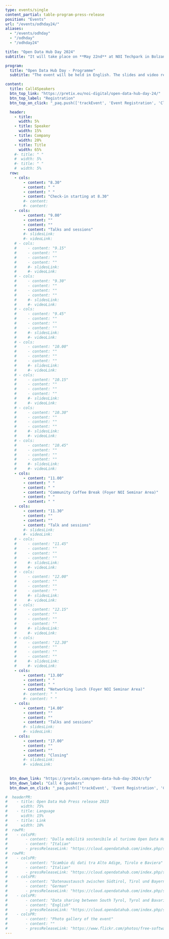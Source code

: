 ```yaml
---
type: events/single
content_partial: table-program-press-release
position: "Events"
url: "/events/odhday24/"
aliases:
  - "/events/odhday"
  - "/odhday"
  - "/odhday24"

title: "Open Data Hub Day 2024"
subtitle: "It will take place on **May 22nd** at NOI Techpark in Bolzano/Bozen, Italy. The fourth edition of the Open Data Hub Day will be about best practices to help understand and get the most out of the world of data. Open Data is an increasingly important subject for those who work in business and research. We will dive into it with several **experts** and representatives from **leading companies** along with NOI’s scientific partners."

program:
  title: "Open Data Hub Day - Programme"
  subtitle: "The event will be held in English. The slides and video recordings of the Open Data Hub Day will be pudlished online after the event."

content:
  title: Call4Speakers
  btn_top_link: "https://pretix.eu/noi-digital/open-data-hub-day-24/"
  btn_top_label: "Registration"
  btn_top_on_click: "_paq.push(['trackEvent', 'Event Registration', 'Click', 'Open Data Hub Day']);"

  header:
    - title: 
      width: 5%
    - title: Speaker
      width: 15%
    - title: Company
      width: 20%
    - title: Title
      width: 65%
    #- title: " "
    #  width: 5%
    #- title: " "
    #  width: 5%  
  row:
    - cols:
        - content: "8.30"
        - content: " "
        - content: " "
        - content: "Check-in starting at 8.30"
        #- content:
        #- content:
    - cols:
        - content: "9.00"
        - content: ""
        - content: ""
        - content: "Talks and sessions"
        #- slidesLink: 
        #- videoLink: 
    # - cols:
    #     - content: "9.15"
    #     - content: ""
    #     - content: ""
    #     - content: ""
    #     #- slidesLink: 
    #     #- videoLink:
    # - cols:
    #     - content: "9.30"
    #     - content: ""
    #     - content: ""
    #     - content: ""
    #     #- slidesLink: 
    #     #- videoLink:
    # - cols:
    #     - content: "9.45"
    #     - content: ""
    #     - content: ""
    #     - content: ""
    #     #- slidesLink: 
    #     #- videoLink:
    # - cols:
    #     - content: "10.00"
    #     - content: ""
    #     - content: ""
    #     - content: ""
    #     #- slidesLink: 
    #     #- videoLink:
    # - cols:
    #     - content: "10.15"
    #     - content: ""
    #     - content: ""
    #     - content: ""
    #     #- slidesLink: 
    #     #- videoLink:
    # - cols:
    #     - content: "10.30"
    #     - content: ""
    #     - content: ""
    #     - content: ""
    #     #- slidesLink: 
    #     #- videoLink:
    # - cols:
    #     - content: "10.45"
    #     - content: ""
    #     - content: ""
    #     - content: ""
    #     #- slidesLink: 
    #     #- videoLink:
    - cols:
        - content: "11.00"
        - content: " "
        - content: " "
        - content: "Community Coffee Break (Foyer NOI Seminar Area)"
        - content: " "
        - content: " "
    - cols:
        - content: "11.30"
        - content: ""
        - content: ""
        - content: "Talk and sessions"
        #- slidesLink: 
        #- videoLink:
    # - cols:
    #     - content: "11.45"
    #     - content: ""
    #     - content: ""
    #     - content: ""
    #     #- slidesLink: 
    #     #- videoLink:
    # - cols:
    #     - content: "12.00"
    #     - content: ""
    #     - content: ""
    #     - content: ""
    #     #- slidesLink: 
    #     #- videoLink:
    # - cols:
    #     - content: "12.15"
    #     - content: ""
    #     - content: ""
    #     - content: ""
    #     #- slidesLink: 
    #     #- videoLink:
    # - cols:
    #     - content: "12.30"
    #     - content: ""
    #     - content: ""
    #     - content: ""
    #     #- slidesLink: 
    #     #- videoLink:
    - cols:
        - content: "13.00"
        - content: " "
        - content: " "
        - content: "Networking lunch (Foyer NOI Seminar Area)"
        #- content: " "
        #- content: " "
    - cols:
        - content: "14.00"
        - content: ""
        - content: ""
        - content: "Talks and sessions"
        #- slidesLink: 
        #- videoLink:
    - cols:
        - content: "17.00"
        - content: ""
        - content: ""
        - content: "Closing"
        #- slidesLink: 
        #- videoLink: 
 
    
  btn_down_link: "https://pretalx.com/open-data-hub-day-2024/cfp"
  btn_down_label: "Call 4 Speakers"
  btn_down_on_click: "_paq.push(['trackEvent', 'Event Registration', 'Click', 'Open Data Hub Day']);"

#  headerPR:
#    - title: Open Data Hub Press release 2023
#      width: 75%
#    - title: Language
#      width: 15%
#    - title: Link
#      width: 10% 
#  rowPR:
#    - colsPR:
#        - content: "Dalla mobilità sostenibile al turismo Open Data Hub connette l’Europa grazie ai dati"
#        - content: "Italian"
#        - pressReleaseLink: "https://cloud.opendatahub.com/index.php/s/HNFT7ikkRRaAAEc"
#  rowPR:
#    - colsPR:
#        - content: "Scambio di dati tra Alto Adige, Tirolo e Baviera"
#        - content: "Italian"
#        - pressReleaseLink: "https://cloud.opendatahub.com/index.php/s/H4Q5rz6GJBgKtgx"
#    - colsPR:
#        - content: "Datenaustausch zwischen Südtirol, Tirol und Bayern"
#        - content: "German"
#        - pressReleaseLink: "https://cloud.opendatahub.com/index.php/s/oeMdAWx7ZHk7Hxx"
#    - colsPR:
#        - content: "Data sharing between South Tyrol, Tyrol and Bavaria"
#        - content: "English"
#        - pressReleaseLink: "https://cloud.opendatahub.com/index.php/s/Z2FaWqzMmSebA9z"
#    - colsPR:
#        - content: "Photo gallery of the event"
#        - content: ""
#        - pressReleaseLink: "https://www.flickr.com/photos/free-software-center/albums/72177720308554220"
---
```

